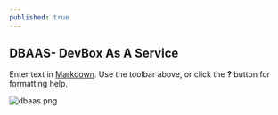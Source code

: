 ```yaml
---
published: true
---
```

## DBAAS- DevBox As A Service

Enter text in [Markdown](http://daringfireball.net/projects/markdown/). Use the toolbar above, or click the **?** button for formatting help.

![dbaas.png]({{site.baseurl}}/_posts/dbaas.png)

